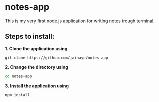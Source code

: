 # notes-app
This is my very first node.js application for writing notes trough terminal.

## Steps to install:

**1. Clone the application using**
```gitattributes
git clone https://github.com/jainayu/notes-app
```

**2. Change the directory using**
```bash
cd notes-app
```

**3. Install the application using**
```gitattributes
npm install
```

